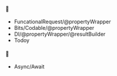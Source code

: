 #### 🔨
- FuncationalRequest/@propertyWrapper
- Bits/Codable/@propertyWrapper
- DI/@propertyWrapper/@resultBuilder
- Todoy

#### 📝
- Async/Await
